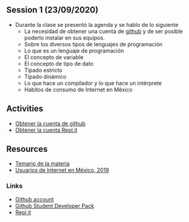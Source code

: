 ## Session 1 (23/09/2020)

* Durante la clase se presentó la agenda y se hablo de lo siguiente
  * La necesidad de obtener una cuenta de [github](https://github.com) y de ser posible poderlo instalar en sus equipos.
  * Sobre los diversos tipos de lenguajes de programación
  * Lo que es un lenguaje de programación
  * El concepto de variable
  * El concepto de tipo de dato
  * Tipado estricto
  * Tipado dinámico
  * Lo que hace un compilador y lo que hace un intérprete
  * Habitos de consumo de Internet en México

## Activities
* [Obtener la cuenta de github](https://github.com)
* [Obtener la cuenta Repl.it](https://repl.it)

## Resources
* [Temario de la materia](../resources/Session_00/pdfs/temario.pdf)
* [Usuarios de Internet en México, 2019](../resources/Session_01/pdfs/habitos-mexico-2019.pdf)


### Links
* [Github account](https://github.com)
* [Github Student Developer Pack](https://education.github.com/pack)
* [Repl.it](https://repl.it)
  


